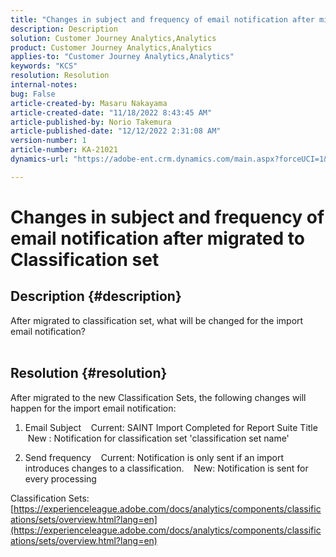 ```yaml
---
title: "Changes in subject and frequency of email notification after migrated to Classification set"
description: Description
solution: Customer Journey Analytics,Analytics
product: Customer Journey Analytics,Analytics
applies-to: "Customer Journey Analytics,Analytics"
keywords: "KCS"
resolution: Resolution
internal-notes: 
bug: False
article-created-by: Masaru Nakayama
article-created-date: "11/18/2022 8:43:45 AM"
article-published-by: Norio Takemura
article-published-date: "12/12/2022 2:31:08 AM"
version-number: 1
article-number: KA-21021
dynamics-url: "https://adobe-ent.crm.dynamics.com/main.aspx?forceUCI=1&pagetype=entityrecord&etn=knowledgearticle&id=cb889f1b-1d67-ed11-9561-6045bd006239"

---
```

# Changes in subject and frequency of email notification after migrated to Classification set

## Description {#description}

After migrated to classification set, what will be changed for the import email notification?
<br> 

## Resolution {#resolution}


After migrated to the new Classification Sets, the following changes will happen for the import email notification:



1. Email Subject
   Current: SAINT Import Completed for Report Suite Title
   New : Notification for classification set 'classification set name'

2. Send frequency
   Current: Notification is only sent if an import introduces changes to a classification.
   New: Notification is sent for every processing

Classification Sets:
[https://experienceleague.adobe.com/docs/analytics/components/classifications/sets/overview.html?lang=en](https://experienceleague.adobe.com/docs/analytics/components/classifications/sets/overview.html?lang=en)
